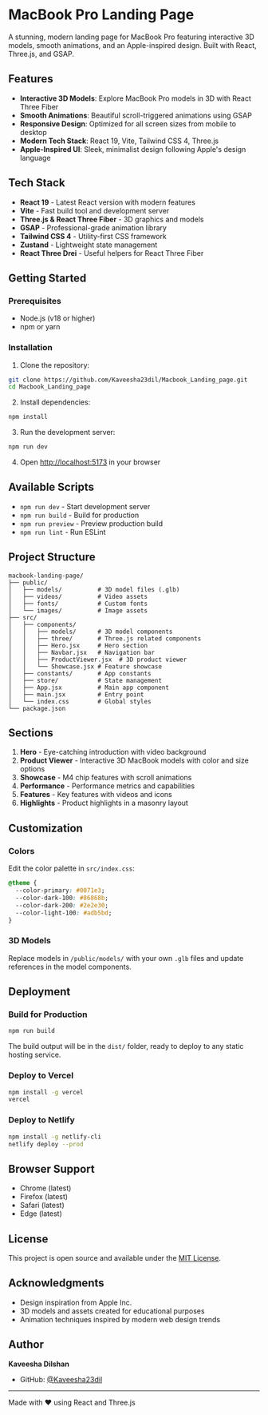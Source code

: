 # MacBook Pro Landing Page

A stunning, modern landing page for MacBook Pro featuring interactive 3D models, smooth animations, and an Apple-inspired design. Built with React, Three.js, and GSAP.

## Features

- **Interactive 3D Models**: Explore MacBook Pro models in 3D with React Three Fiber
- **Smooth Animations**: Beautiful scroll-triggered animations using GSAP
- **Responsive Design**: Optimized for all screen sizes from mobile to desktop
- **Modern Tech Stack**: React 19, Vite, Tailwind CSS 4, Three.js
- **Apple-Inspired UI**: Sleek, minimalist design following Apple's design language

## Tech Stack

- **React 19** - Latest React version with modern features
- **Vite** - Fast build tool and development server
- **Three.js & React Three Fiber** - 3D graphics and models
- **GSAP** - Professional-grade animation library
- **Tailwind CSS 4** - Utility-first CSS framework
- **Zustand** - Lightweight state management
- **React Three Drei** - Useful helpers for React Three Fiber

## Getting Started

### Prerequisites

- Node.js (v18 or higher)
- npm or yarn

### Installation

1. Clone the repository:
```bash
git clone https://github.com/Kaveesha23dil/Macbook_Landing_page.git
cd Macbook_Landing_page
```

2. Install dependencies:
```bash
npm install
```

3. Run the development server:
```bash
npm run dev
```

4. Open [http://localhost:5173](http://localhost:5173) in your browser

## Available Scripts

- `npm run dev` - Start development server
- `npm run build` - Build for production
- `npm run preview` - Preview production build
- `npm run lint` - Run ESLint

## Project Structure

```
macbook-landing-page/
├── public/
│   ├── models/          # 3D model files (.glb)
│   ├── videos/          # Video assets
│   ├── fonts/           # Custom fonts
│   └── images/          # Image assets
├── src/
│   ├── components/
│   │   ├── models/      # 3D model components
│   │   ├── three/       # Three.js related components
│   │   ├── Hero.jsx     # Hero section
│   │   ├── Navbar.jsx   # Navigation bar
│   │   ├── ProductViewer.jsx  # 3D product viewer
│   │   └── Showcase.jsx # Feature showcase
│   ├── constants/       # App constants
│   ├── store/           # State management
│   ├── App.jsx          # Main app component
│   ├── main.jsx         # Entry point
│   └── index.css        # Global styles
└── package.json
```

## Sections

1. **Hero** - Eye-catching introduction with video background
2. **Product Viewer** - Interactive 3D MacBook models with color and size options
3. **Showcase** - M4 chip features with scroll animations
4. **Performance** - Performance metrics and capabilities
5. **Features** - Key features with videos and icons
6. **Highlights** - Product highlights in a masonry layout

## Customization

### Colors

Edit the color palette in `src/index.css`:
```css
@theme {
  --color-primary: #0071e3;
  --color-dark-100: #86868b;
  --color-dark-200: #2e2e30;
  --color-light-100: #adb5bd;
}
```

### 3D Models

Replace models in `/public/models/` with your own `.glb` files and update references in the model components.

## Deployment

### Build for Production
```bash
npm run build
```

The build output will be in the `dist/` folder, ready to deploy to any static hosting service.

### Deploy to Vercel
```bash
npm install -g vercel
vercel
```

### Deploy to Netlify
```bash
npm install -g netlify-cli
netlify deploy --prod
```

## Browser Support

- Chrome (latest)
- Firefox (latest)
- Safari (latest)
- Edge (latest)

## License

This project is open source and available under the [MIT License](LICENSE).

## Acknowledgments

- Design inspiration from Apple Inc.
- 3D models and assets created for educational purposes
- Animation techniques inspired by modern web design trends

## Author

**Kaveesha Dilshan**
- GitHub: [@Kaveesha23dil](https://github.com/Kaveesha23dil)

---

Made with ❤️ using React and Three.js
